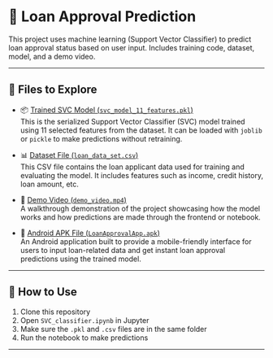 # 🏦 Loan Approval Prediction

This project uses machine learning (Support Vector Classifier) to predict loan approval status based on user input. Includes training code, dataset, model, and a demo video.

---

## 📁 Files to Explore

- 📦 [Trained SVC Model (`svc_model_11_features.pkl`)](./svc_model_11_features.pkl)  
  This is the serialized Support Vector Classifier (SVC) model trained using 11 selected features from the dataset. It can be loaded with `joblib` or `pickle` to make predictions without retraining.

- 📊 [Dataset File (`loan_data_set.csv`)](./loan_data_set.csv)  
  This CSV file contains the loan applicant data used for training and evaluating the model. It includes features such as income, credit history, loan amount, etc.

- 🎥 [Demo Video (`demo_video.mp4`)](./demo_video.mp4)  
  A walkthrough demonstration of the project showcasing how the model works and how predictions are made through the frontend or notebook.

- 📱 [Android APK File (`LoanApprovalApp.apk`)](./app-release.apk)  
  An Android application built to provide a mobile-friendly interface for users to input loan-related data and get instant loan approval predictions using the trained model.

---

## 🚀 How to Use

1. Clone this repository
2. Open `SVC_classifier.ipynb` in Jupyter
3. Make sure the `.pkl` and `.csv` files are in the same folder
4. Run the notebook to make predictions

---

